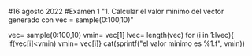 #16 agosto 2022
#Examen 1
"1. Calcular el valor minimo del vector generado con vec = sample(0:100,10)"

vec= sample(0:100,10)
vmin= vec[1]
lvec= length(vec)
for (i in 1:lvec){
  if(vec[i]<vmin)
    vmin= vec[i]}
cat(sprintf("el valor minimo es  %1.f", vmin))
